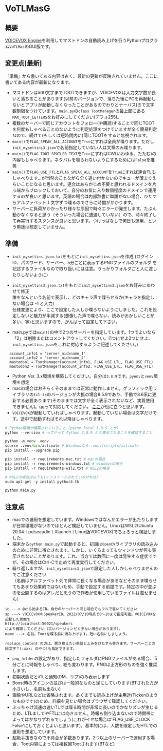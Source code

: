 # VoTLMasG

## 概要

[VOICEVOX Engine](https://github.com/VOICEVOX/voicevox_engine)を利用してマストドンの自動読み上げを行うPythonプログラム`VoTLMas`のGUI版です。

## 変更点[最新]

「準備」から書いてある内容は古く、最新の更新が反映されていません。ここに書いてある内容が最新になります。

- マストドンは500文字までTOOTできますが、VOICEVOXは入力文字数が長いと落ちることがあります(以前のバージョンで、落ちた後にPCを再起動しないとアプリが起動しなくなったことがあるのでわりとナーバス)ので文字数制限をつけています。`main.py`の`class TootManager`の最上部にある`MAX_TOOT_LETTERS`をお好みにしてください(デフォ255)。
- 複数のサーバーで同じアカウントをフォロー(や購読)することで同じTOOTを何度もしゃべることのないように判定処理をつけていますが全く簡易判定なので、続けて(もしくは短時間内に)同じTOOTをすると無視されます。
- `main()`で`FLAG_SPEAK_ALL_ACCOUNT`を`True`にすれば全員が喋ります。ただし`init_mysettins3.json`で名前指定していない人は文章のみ喋ります。
- `main()`で`FLAG_TOOT_SPOILER_TEXT`を`True`にすればCW(いわゆる、たたむ)の内容もしゃべります。ネタバレを喰らわないようにするためには`False`を推奨
- `main()`で`FLAG_USE_FTL`と`FLAG_SPEAK_ALL_ACCOUNT`を`True`にすれば連合TLもしゃべります...が当然のことながら全く追い付かないのでキューが溜まりえらいことになると思います。連合はあらかじめ不要と思われるドメインを片っ端からブロックしておいて、自分のお気に入り数個程度のドメインで運用するのが良いと思います。英語の場合は内部辞書に単語がない場合、ひたすらアルファベット１文字ずつ喋るのでさらに時間がかかります。
- サーバーに負荷がかかったり様々な原因で時々エラーが発生します。たぶん動かなくなると思う（そういった場合に遭遇していない）ので、時々終了して再実行するスタンスが良いと思います。つけっぱなしで何日も運用、という用途は想定していません。


## 準備

- `init_mysettins.json.txt`をもとに`init_mysettins.json`を作成 (ログインID、パスワード、サーバー、5分ごとに表示するPNGファイルのフォルダ を記述するファイルなので取り扱いには注意。うっかりフォルダごと人に渡したりしないように)
- `init_mysettins3.json.txt`をもとに`init_mysettins3.json`をお好みにあわせて修正  
  誰をなんという名前で表示し、どのキャラ声で喋らせるか(キャラを指定しない場合は -1 と入力)  
  仕様変更により、ここで設定した人しか喋らないようにしました。これを設定しないと魅力が半減する(想像した声で喋らない、読みがおかしいことが多い、等)と思いますので、がんばって設定して下さい。

- main.pyでは`main()`の中で2つのサーバーを指定しています。1つでよいなら「2」は削除またはコメントアウトしてください。(1つにせよ2つにせよ、`init_mysettins.json`をこれに対応するように記述してください。)

```dotnetcli
  account_info1 = 'server_nickname_1'
  account_info2 = 'server_nickname_2'
  mastodon1 = TootManager(account_info1, FLAG_USE_LTL, FLAG_USE_FTL)
  mastodon2 = TootManager(account_info2, FLAG_USE_LTL, FLAG_USE_FTL)

```

- Python Ver. 3.x環境を構築してください。自分は`3.8.9`です。`pyenv`と`venv`環境を想定
- macの場合はおそらくそのままでは正常に動作しません。グラフィック用ライブラリの`tcl-tk`のバージョンが大抵の場合8.5.9であり、手動で8.6系に更新する必要あります(そのままでは文字が全く表示されないなど、実質使用できません)。ggって対応してください。
  [ここ](https://zenn.dev/spacegeek/articles/3f8db1ffcd401e)が役に立つと思います。
- `VOICEVOX`が起動していればしゃべります。起動していない場合は文字だけです。途中で起動すればそれ以降はしゃべります。

```python
# Python環境が構築されていること (pyenv local 3.8.9 とか)
python --version # ってやって Python 3.8.9 とか表示されることを確認すること

python -m venv .venv
source .venv/bin/activate # Windowsなら .venv/scripts/activate
pip install --upgrade pip

pip install -r requirements-mac.txt # macの場合
pip install -r requirements-windows.txt # windowsの場合
pip install -r requirements-wsl2.txt # WSL2の場合

# WSL2の場合は以下も(インストールされていなければ)
sudo apt-get -y install python3-tk

python main.py
```

## 注意点

- macでの運用を想定しています。Windowsではなんかエラーが出たりしますが日常環境がないのでほとんど検証していません。LinuxはWSL2(Ubuntu 20.04＋pulseaudio＋Xlaunch＋Linux版VOICEVOX)でちょろっと検証しました。
- 端末から`python main.py`で起動すると、初回は`OpenCV`ライブラリの読み込みのために非常に待たされます。しかし、いくらまってもウィンドウが何も表示されないことがあります。これ、当方では数回に一度は発生する症状ですが、その場合はCtrl-Cで止めて再度実行してください。
- 繰り返しますが、`init_mysettins3.json`で設定した人しかしゃべりませんのでご注意ください  
（名前はアルファベット列で非常に長くなる場合があるなどそのまま喋らせてもあまり効果的ではないため、手動で設定する前提です。特定のIDが並ぶのを公開するのはアレだと思うので作者が使用しているファイルは載せません）

```dotnetcli
id ---> @から始まるID。自分のサーバーと同じ場合でもフルで書いてください
sp ---> VOICEVOXのSpeakerID。2022/07/10時点で0〜20まで指定可能。VOICEVOXを起動した状態で
http://localhost:50021/speakers
により確認してください（古いバージョンだと少ない場合があります）。
name ---> 名前。Tootを喋る前に読み上げます。短い名前にしましょう。

replace_content の方は、置き換えたい単語とよみをひたすら書きます。サーバーごとの絵文字？(:xxx: のやつ)も指定できます。
```

- `png_folder`の設定があり、指定したフォルダにPNGファイルがある場合、５分ごとに時報をしゃべり、絵も変わります。PNGは正方形のものを強く推奨します。
- 初期状態だと`HTL`と通知(DM、リプ)のみ表示します
- Boost時のアイコンの並びは一般的なものと逆にしていります(BTされた方が小さいし、名前も出ない)
- 画像やURLなどは省略されます。あくまでも読み上げが主用途(Tickerのようなものです)のため、詳細を見たい場合はブラウザで確認してください。
- ぶっちゃけ流速の速いTLでは喋る時間が非常に長いのでかなりズレが生じるため、LTLましてやFTLには向きません。時報も割り込まないので時間帯によってはかなりずれるでしょう(これがイヤな場合は'FLAG_USE_CLOCK = False'にしておくとよいと思います)。基本的には、人数を限定したHTLでの運用を想定しています。
- 超絶手抜きなので不具合が多数あります。2つ以上のサーバーで運用する場合、Toot内容によっては複数回Tootされます(BTなど)
